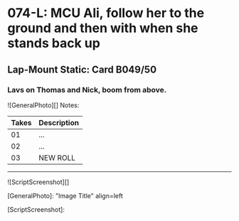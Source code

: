 # 074-L: MCU Ali, follow her to the ground and then with when she stands back up

## Lap-Mount Static: Card B049/50

### Lavs on Thomas and Nick, boom from above.

![GeneralPhoto][]
Notes: 

| Takes | Description |
|:---|:----|
| 01 | ... |
| 02 | ... |
| 03 | NEW ROLL |

----

![ScriptScreenshot][]


[GeneralPhoto]:  "Image Title" align=left

[ScriptScreenshot]: 